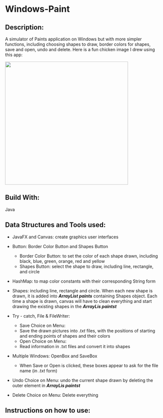 # Windows-Paint

## Description: 
A simulator of Paints application on Windows but with more simpler functions, including choosing shapes to draw, border colors for shapes, save and open, undo and delete.
Here is a fun chicken image I drew using this app:

<img height = "400" src = "https://user-images.githubusercontent.com/122738041/223013140-7aa8202d-d108-43f7-b5be-83200ebe3e15.png">

## Build With: 
Java
  
## Data Structures and Tools used:
- JavaFX and Canvas: create graphics user interfaces

- Button: Border Color Button and Shapes Button
  * Border Color Button: to set the color of each shape drawn, including black, blue, green, orange, red and yellow
  * Shapes Button: select the shape to draw, including line, rectangle, and circle
 
- HashMap: to map color constants with their corresponding String form

- Shapes: including line, rectangle and circle. When each new shape is drawn, it is added into _**ArrayList paints**_ containing Shapes object. Each time a shape is drawn, canvas will have to clean everything and start drawing the existing shapes in the _**ArrayLis paintst**_

- Try - catch, File & FileWriter: 
  + Save Choice on Menu:
   * Save the drawn pictures into _.txt_ files, with the positions of starting and ending points of shapes and their colors 
  + Open Choice on Menu:
   * Read information in .txt files and convert it into shapes

- Multiple Windows: OpenBox and SaveBox
  + When Save or Open is clicked, these boxes appear to ask for the file name (in _.txt_ form)
  
- Undo Choice on Menu: undo the current shape drawn by deleting the outer element in _**ArrayLis paintst**_

- Delete Choice on Menu: Delete everything


## Instructions on how to use:

